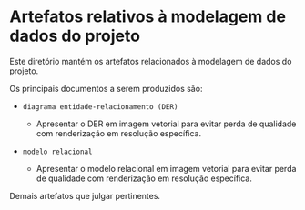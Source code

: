 # Artefatos relativos à modelagem de dados do projeto

Este diretório mantém os artefatos relacionados à modelagem de dados do projeto. 

Os principais documentos a serem produzidos são:


* `diagrama entidade-relacionamento (DER)`
	* Apresentar o DER em imagem vetorial para evitar perda de qualidade com renderização em resolução específica.

* `modelo relacional`
	* Apresentar o modelo relacional em imagem vetorial para evitar perda de qualidade com renderização em resolução específica.

Demais artefatos que julgar pertinentes.
